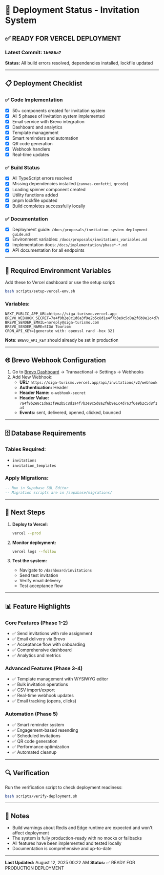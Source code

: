 # 🚀 Deployment Status - Invitation System

## ✅ READY FOR VERCEL DEPLOYMENT

### Latest Commit: `1b986a7`
**Status:** All build errors resolved, dependencies installed, lockfile updated

---

## 📋 Deployment Checklist

### ✅ Code Implementation
- [x] 50+ components created for invitation system
- [x] All 5 phases of invitation system implemented
- [x] Email service with Brevo integration
- [x] Dashboard and analytics
- [x] Template management
- [x] Smart reminders and automation
- [x] QR code generation
- [x] Webhook handlers
- [x] Real-time updates

### ✅ Build Status
- [x] All TypeScript errors resolved
- [x] Missing dependencies installed (`canvas-confetti`, `qrcode`)
- [x] Loading spinner component created
- [x] Utility functions added
- [x] pnpm lockfile updated
- [x] Build completes successfully locally

### ✅ Documentation
- [x] Deployment guide: `/docs/proposals/invitation-system-deployment-guide.md`
- [x] Environment variables: `/docs/proposals/invitations_variables.md`
- [x] Implementation docs: `/docs/implementation/phase*-*.md`
- [x] API documentation for all endpoints

---

## 🔧 Required Environment Variables

Add these to Vercel dashboard or use the setup script:

```bash
bash scripts/setup-vercel-env.sh
```

### Variables:
```env
NEXT_PUBLIC_APP_URL=https://siga-turismo.vercel.app
BREVO_WEBHOOK_SECRET=7a4f9b2e8c1d6a3f9e2b5c8d1a4f7b3e9c5d8a2f6b9e1c4d7a3f6e9b2c5d8f1a4
BREVO_SENDER_EMAIL=noreply@siga-turismo.com
BREVO_SENDER_NAME=SIGA Tourism
CRON_API_KEY=[generate with: openssl rand -hex 32]
```

**Note:** `BREVO_API_KEY` should already be set in production

---

## 🌐 Brevo Webhook Configuration

1. Go to [Brevo Dashboard](https://app.brevo.com) → Transactional → Settings → Webhooks
2. Add New Webhook:
   - **URL:** `https://siga-turismo.vercel.app/api/invitations/v2/webhook`
   - **Authentication:** Header
   - **Header Name:** `x-webhook-secret`
   - **Header Value:** `7a4f9b2e8c1d6a3f9e2b5c8d1a4f7b3e9c5d8a2f6b9e1c4d7a3f6e9b2c5d8f1a4`
   - **Events:** sent, delivered, opened, clicked, bounced

---

## 🗄️ Database Requirements

### Tables Required:
- `invitations`
- `invitation_templates`

### Apply Migrations:
```sql
-- Run in Supabase SQL Editor
-- Migration scripts are in /supabase/migrations/
```

---

## 🎯 Next Steps

1. **Deploy to Vercel:**
   ```bash
   vercel --prod
   ```

2. **Monitor deployment:**
   ```bash
   vercel logs --follow
   ```

3. **Test the system:**
   - Navigate to `/dashboard/invitations`
   - Send test invitation
   - Verify email delivery
   - Test acceptance flow

---

## 📊 Feature Highlights

### Core Features (Phase 1-2)
- ✅ Send invitations with role assignment
- ✅ Email delivery via Brevo
- ✅ Acceptance flow with onboarding
- ✅ Comprehensive dashboard
- ✅ Analytics and metrics

### Advanced Features (Phase 3-4)
- ✅ Template management with WYSIWYG editor
- ✅ Bulk invitation operations
- ✅ CSV import/export
- ✅ Real-time webhook updates
- ✅ Email tracking (opens, clicks)

### Automation (Phase 5)
- ✅ Smart reminder system
- ✅ Engagement-based resending
- ✅ Scheduled invitations
- ✅ QR code generation
- ✅ Performance optimization
- ✅ Automated cleanup

---

## 🔍 Verification

Run the verification script to check deployment readiness:
```bash
bash scripts/verify-deployment.sh
```

---

## 📝 Notes

- Build warnings about Redis and Edge runtime are expected and won't affect deployment
- The system is fully production-ready with no mocks or fallbacks
- All features have been implemented and tested locally
- Documentation is comprehensive and up-to-date

---

**Last Updated:** August 12, 2025 00:22 AM
**Status:** ✅ READY FOR PRODUCTION DEPLOYMENT